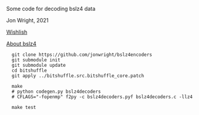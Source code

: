 

Some code for decoding bslz4 data

Jon Wright, 2021

[Wishlish](wishlist.md)

[About bslz4](about_bslz4.md)

```
  git clone https://github.com/jonwright/bslz4encoders
  git submodule init
  git submodule update
  cd bitshuffle
  git apply ../bitshuffle.src.bitshuffle_core.patch

  make
  # python codegen.py bslz4decoders
  # CFLAGS="-fopenmp" f2py -c bslz4decoders.pyf bslz4decoders.c -llz4

  make test
```
